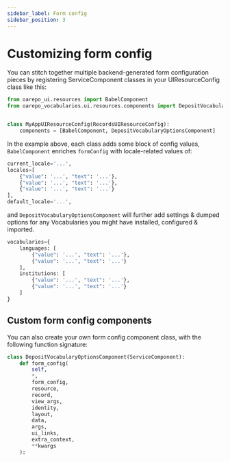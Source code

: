 ```yaml
---
sidebar_label: Form config
sidebar_position: 3
---
```


# Customizing form config

You can stitch together multiple backend-generated form configuration pieces
by registering ServiceComponent classes in your UIResourceConfig class
like this:

```python
from oarepo_ui.resources import BabelComponent
from oarepo_vocabularies.ui.resources.components import DepositVocabularyOptionsComponent


class MyAppUIResourceConfig(RecordsUIResourceConfig):
    components = [BabelComponent, DepositVocabularyOptionsComponent]
```

In the example above, each class adds some block of config values,
`BabelComponent` enriches `formConfig` with locale-related values of:

```python
current_locale='...',
locales=[
    {"value": '...', "text": '...'},
    {"value": '...', "text": '...'},
    {"value": '...', "text": '...'}
],
default_locale='...',
```

and `DepositVocabularyOptionsComponent` will further add settings & dumped options for
any Vocabularies you might have installed, configured & imported.

```python
vocabularies={
    languages: [
        {"value": '...', "text": '...'},
        {"value": '...', "text": '...'}
    ],
    institutions: [
        {"value": '...', "text": '...'},
        {"value": '...', "text": '...'}
    ]
}
```

## Custom form config components

You can also create your own form config component class, with the following function signature:

```python
class DepositVocabularyOptionsComponent(ServiceComponent):
    def form_config(
        self,
        *,
        form_config,
        resource,
        record,
        view_args,
        identity,
        layout,
        data,
        args,
        ui_links,
        extra_context,
        **kwargs
    ):
```
